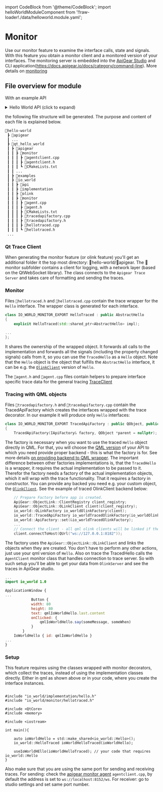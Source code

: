 ﻿---
sidebar_position: 4
---
import CodeBlock from '@theme/CodeBlock';
import helloWorldModuleComponent from '!!raw-loader!./data/helloworld.module.yaml';

# Monitor

Use our monitor feature to examine the interface calls, state and signals. With this feature you obtain a monitor client and a monitored version of your interfaces. The monitoring server is embedded into the [ApiGear Studio](https://docs.apigear.io/docs/category/desktop-studio) and CLI application(https://docs.apigear.io/docs/category/command-line).
More details on [monitoring](https://docs.apigear.io/docs/advanced/monitor/intro)

## File overview for module
 
 With an example  API

<details><summary>Hello World API (click to expand)</summary>
<CodeBlock language="yaml" showLineNumbers>{helloWorldModuleComponent}</CodeBlock>
</details>

the following file structure will be generated. The purpose and content of each file is explained below.

```bash {4,16}
📂hello-world
 ┣ 📂apigear
 ┃ ...
 ┣ 📂qt_hello_world
 ┃ ┣ 📂apigear
 ┃ ┃ ┣ 📂monitor
 ┃ ┃ ┃ ┣ 📜agentclient.cpp
 ┃ ┃ ┃ ┣ 📜agentclient.h
 ┃ ┃ ┃ ┗ 📜CMakeLists.txt
 ┃ ┃ ...
 ┃ ┣ 📂examples
 ┃ ┣ 📂io_world
 ┃ ┃ ┣ 📂api
 ┃ ┃ ┣ 📂implementation
 ┃ ┃ ┣ 📂olink
 ┃ ┃ ┣ 📂monitor
 ┃ ┃ ┃ ┣ 📜agent.cpp
 ┃ ┃ ┃ ┣ 📜agent.h
 ┃ ┃ ┃ ┣ 📜CMakeLists.txt
 ┃ ┃ ┃ ┣ 📜tracedapifactory.cpp
 ┃ ┃ ┃ ┣ 📜tracedapifactory.h
 ┃ ┃ ┃ ┣ 📜hellotraced.cpp
 ┃ ┃ ┃ ┗ 📜hellotraced.h
 ...
```

### Qt Trace Client

When generating the monitor feature (or olink feature) you'll get an additional folder it the top most directory: 📂hello-world/📂apigear. The 📂monitor subfolder contains a client for logging, with a network layer (based on the QtWebSocket library).
The class connects to the `Apigear Trace Server` and takes care of formatting and sending the traces. 


### Monitor

Files `📜hellotraced.h` and `📜hellotraced.cpp` contain the trace wrapper for the `Hello` interface. The wrapper class is generated for each interface. 

```cpp
class IO_WORLD_MONITOR_EXPORT HelloTraced : public AbstractHello
{
    explicit HelloTraced(std::shared_ptr<AbstractHello> impl);

...
};
```
It shares the ownership of the wrapped object. It forwards all calls to the implementation and forwards all the signals (including the property changed signals) calls from it, so you can use the `TracedHello` as a `Hello` object. Note that the `Hello` object is the object that fulfills the `AbstractHello` interface, it can be e.g. the [`OlinkClient`](olink.md) version of `Hello`.

The `📜agent.h` and `📜agent.cpp` files contain helpers to prepare interface specific trace data for the general tracing [TraceClient](monitor#qt-trace-client)

### Tracing with QML objects

Files `📜tracedapifactory.h`  and `📜tracedapifactory.cpp` contain the TracedApiFactory which creates the interfaces wrapped with the trace decorator.
In our example it will produce only `Hello` interfaces:
```cpp
class IO_WORLD_MONITOR_EXPORT TracedApiFactory : public QObject, public IApiFactory
{
    TracedApiFactory(IApiFactory& factory, QObject *parent = nullptr);
 ```
The factory is necessary when you want to use the traced `Hello` object directly in QML. For that, you will choose the [QML version](api#qml-wrappers) of your API to which you need provide proper backend - this is what the factory is for. See more details [on providing backend to QML wrapper](api#providing-backend-to-qml-wrapper). The important difference between other factories implementations is, that the `TracedHello` is a wrapper, it requires the actual implementation to be passed to it. Therefor the factory needs a factory of the actual implementation objects, which it will wrap with the trace functionality. That it requires a factory in constructor. You can provide any backed you need e.g. your custom object, the [`OlinkClient`](olink.md).
See the example of traced OlinkClient backend below:

```cpp 
    // Prepare Factory before app is created.
    ApiGear::ObjectLink::ClientRegistry client_registry;
    ApiGear::ObjectLink::OLinkClient client(client_registry);
    io_world::OLinkFactory io_worldOlinkFactory(client);
    io_world::TracedApiFactory io_worldTracedOlinkFactory(io_worldOlinkFactory); 
    io_world::ApiFactory::set(&io_worldTracedOlinkFactory);
    ...
    // Connect the client - all qml olink clients will be linked if the server services are already up.
    client.connectToHost(QUrl("ws://127.0.0.1:8182"));
```
The factory uses the `ApiGear::ObjectLink::OLinkClient` and links the objects when they are created. You don't have to perform any other actions, just use your qml version of `Hello`. Also on trace the TracedHello calls the `AgentClient` monitor class that handles connection to trace server. So with such setup you'll be able to get your data from `OlinkServer` and see the traces in ApiGear studio.

```qml
...
import io_world 1.0

ApplicationWindow {
...
            Button {
            width: 80
            height: 80
            text: qmlIoWorldHello.last.content
            onClicked: {
                qmlIoWorldHello.say(someMessage, someWhen)
            }
        }
    IoWorldHello { id: qmlIoWorldHello }
...
}
```

### Setup

This feature requires using the classes wrapped with monitor decorators, which collect the traces, instead of using the implementation classes directly. Either in qml as shown above or in your code, where you create the interface instances.
```

#include "io_world/implementation/hello.h"
#include "io_world/monitor/hellotraced.h"

#include <QtCore>
#include <memory>

#include <iostream>

int main(){

    auto ioWorldHello = std::make_shared<io_world::Hello>();
    io_world::HelloTraced ioWorldHelloTraced(ioWorldHello);

    useIoWorldHEllo(ioWorldHelloTraced); // your code that requires io_world::Hello
}
```
Also make sure that you are using the same port for sending and receiving traces. 
For sending: check the [apigear monitor agent](monitor#qt-trace-client) `agentclient.cpp`, by default the address is set to `ws://localhost:8152/ws`.
For receiver: go to studio settings and set same port number.
